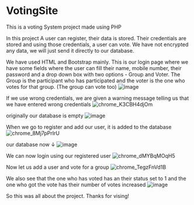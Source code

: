 # VotingSite
This is a voting System project made using PHP

In this project A user can register, their data is stored. Their credentials are stored and using those credentials, a user can vote. We have not encrypted any data, we will just send it directly to our database. 

We have used HTML and Bootstrap mainly. 
This is our login page where we have some fields where the user can fill their name, mobile number, their password and a drop down box with two options - Group and Voter. 
The Group is the participant who has participated and the voter is the one who votes for that group. (The group can vote too)
![image](https://user-images.githubusercontent.com/106229044/224657517-84c87f84-66be-4eb3-8e5e-f61b423d0c29.png)

If we use wrong credentials, we are given a warning message telling us that we have entered wrong credentials
![chrome_K3CBH4djOm](https://user-images.githubusercontent.com/106229044/224659462-99683088-c8a5-4150-ac21-7535e5527e3b.gif)

originally our database is empty
![image](https://user-images.githubusercontent.com/106229044/224675954-cc80b8fb-9a19-469b-ab0a-aa149a00736d.png)

When we go to register and add our user, it is added to the database
![chrome_8Mj7pPrIrU](https://user-images.githubusercontent.com/106229044/224677268-392d7b92-0b67-479f-bf2a-61716c4fd687.gif)

our database now ↓ 
![image](https://user-images.githubusercontent.com/106229044/224677504-04dc71ff-1506-4bf3-9152-36ad6b1d9e3c.png)

We can now login using our registered user 
![chrome_dMYBqMOqH5](https://user-images.githubusercontent.com/106229044/224677771-b3f5f5a3-fab1-46ee-ae22-5973a29530f6.gif)

Now let us add a user and vote for a group 
![chrome_TegzFnVd1B](https://user-images.githubusercontent.com/106229044/224678274-4ef94293-1489-4291-81b3-9e22a8f68956.gif)

We also see that the one who has voted has an their status set to 1 and the one who got the vote has their number of votes increased
![image](https://user-images.githubusercontent.com/106229044/224679008-1e1cbd19-6122-47e6-9793-9264714653fe.png)

So this was all about the project. Thanks for vising!
